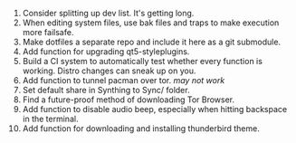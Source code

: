 1. Consider splitting up dev list. It's getting long.
2. When editing system files, use bak files and traps to make execution more
   failsafe.
3. Make dotfiles a separate repo and include it here as a git submodule.
4. Add function for upgrading qt5-styleplugins.
5. Build a CI system to automatically test whether every function is working.
   Distro changes can sneak up on you.
6. Add function to tunnel pacman over tor. *may not work*
7. Set default share in Synthing to Sync/ folder.
8. Find a future-proof method of downloading Tor Browser.
9. Add function to disable audio beep, especially when hitting backspace in the
   terminal.
10. Add function for downloading and installing thunderbird theme.
